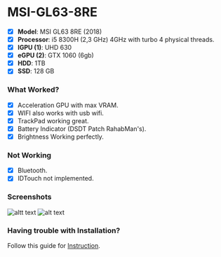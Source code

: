 # MSI-GL63-8RE
- [x] <b>Model</b>: MSI GL63 8RE (2018)
- [x] <b>Processor</b>: i5 8300H (2,3 GHz) 4GHz with turbo 4 physical threads.
- [x] <b>IGPU (1)</b>: UHD 630
- [x] <b>eGPU (2)</b>: GTX 1060 (6gb)
- [x] <b>HDD</b>: 1TB
- [x] <b>SSD</b>: 128 GB

### What Worked?
- [x] Acceleration GPU with max VRAM.
- [x] WIFI also works with usb wifi.
- [x] TrackPad working great.
- [x] Battery Indicator (DSDT Patch RahabMan's).
- [x] Brightness Working perfectly.

### Not Working
- [x] Bluetooth.
- [x] IDTouch not implemented.

### Screenshots
![altt text](https://zupimages.net/up/19/25/skb2.png)
![alt text](https://zupimages.net/up/19/25/hty8.png)

### Having trouble with Installation?
Follow this guide for [Instruction](Instruction.md).
